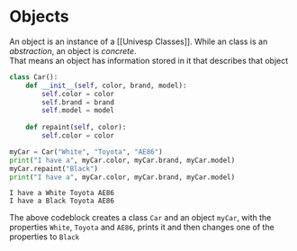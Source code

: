 # Objects
An object is an instance of a [[Univesp Classes]]. While an class is an *abstraction*, an object is *concrete*.  
That means an object has information stored in it that describes that object

```py
class Car():
    def __init__(self, color, brand, model):
        self.color = color
        self.brand = brand
        self.model = model
    
    def repaint(self, color):
        self.color = color

myCar = Car("White", "Toyota", "AE86")
print("I have a", myCar.color, myCar.brand, myCar.model)
myCar.repaint("Black")
print("I have a", myCar.color, myCar.brand, myCar.model)
```
```
I have a White Toyota AE86
I have a Black Toyota AE86
```

The above codeblock creates a class `Car` and an object `myCar`, with the properties `White`, `Toyota` and `AE86`, prints it and then changes one of the properties to `Black`

